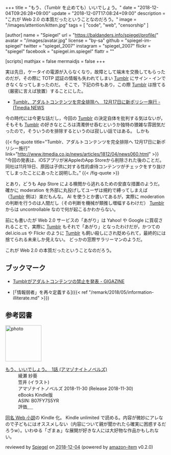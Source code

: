 +++
title = "もう、（Tumblr を止めても）いいでしょう。"
date = "2018-12-04T09:26:28+09:00"
update = "2018-12-07T17:08:24+09:00"
description = "これが Web 2.0 の本質だったということなのだろう。"
image = "/images/attention/kitten.jpg"
tags = [ "code", "web", "censorship" ]

[author]
  name      = "Spiegel"
  url       = "https://baldanders.info/spiegel/profile/"
  avatar    = "/images/avatar.jpg"
  license   = "by-sa"
  github    = "spiegel-im-spiegel"
  twitter   = "spiegel_2007"
  instagram = "spiegel_2007"
  flickr    = "spiegel"
  facebook  = "spiegel.im.spiegel"
  flattr    = ""

[scripts]
  mathjax = false
  mermaidjs = false
+++

実は先日，ケータイの電源が入らなくなり，故障として端末を交換してもらったのだが，その際に TOTP 認証の情報も失われてしまい [Tumblr] にサイン・インできなくなってしまったのだ。
そこで，下記の件もあり，この際 [Tumblr] は捨てる（厳密に言えば放置）することにした。

- [Tumblr、アダルトコンテンツを完全排除へ　12月17日に新ポリシー施行 - ITmedia NEWS](http://www.itmedia.co.jp/news/articles/1812/04/news060.html)

今の時代には今更な話だし，今回の [Tumblr] の決定自体を批判する気はないが，そもそも [Tumblr] の好きなところは清濁併せ呑むというか独特の猥雑な雰囲気だったので，そういうのを排除するというのは寂しい話ではある。
しかも

{{< fig-quote title="Tumblr、アダルトコンテンツを完全排除へ 12月17日に新ポリシー施行" link="http://www.itmedia.co.jp/news/articles/1812/04/news060.html" >}}
<q>今回の発表は、iOSアプリが米AppleのApp Storeから削除された後のことだ。同社は11月19日、原因は子供に対する性的虐待コンテンツがチェックをすり抜けてしまったことにあったと説明した。</q>
{{< /fig-quote >}}

とあり，どうも App Store による検閲から逃れるための安直な措置のようだ。
確かに moderation を外部に丸投げしてユーザは規約で縛ってしまえば（[Tumblr] 側は）楽だもんな。
AI を使うとか書いてあるが，実際に moderation の判断を行うのは人間だし（その判断を機械が類推し増幅するわけだ） [Tumblr] からは uncontrollable なので何が起こるかわからない。

前にも書いたが Web 2.0 サービスの「あがり」は Yahoo! や Google に買収されることで，実際に [Tumblr] もそれで「あがり」となったわけだが，かつての del.icio.us や Flickr のように [Tumblr] も飼い殺しにされ貶められて，最終的には捨てられる未来しか見えない。
どっかの窓際サラリーマンのようだ。

これが Web 2.0 の本質だったということなのだろう。

## ブックマーク

- [Tumblrがアダルトコンテンツの禁止を発表 - GIGAZINE](https://gigazine.net/news/20181204-tumblr-adult-content-ban/)

- [「情報弱者」を再々定義する]({{< ref "/remark/2018/05/information-illiterate.md" >}})

[Tumblr]: https://www.tumblr.com/

## 参考図書

<div class="hreview">
  <div class="photo"><a class="item url" href="https://www.amazon.co.jp/%E3%82%82%E3%81%86%E3%80%81%E3%81%84%E3%81%84%E3%81%A7%E3%81%97%E3%82%87%E3%81%86%E3%80%82-1%E8%A9%B1-%E3%82%A2%E3%83%9E%E3%82%BE%E3%83%8A%E3%82%A4%E3%83%88%E3%83%8E%E3%83%99%E3%83%AB%E3%82%BA-%E7%B6%BE%E7%80%AC-%E7%B4%97%E8%91%B5-ebook/dp/B07FY7S5YR?SubscriptionId=AKIAJYVUJ3DMTLAECTHA&tag=baldandersinf-22&linkCode=xm2&camp=2025&creative=165953&creativeASIN=B07FY7S5YR"><img src="https://images-fe.ssl-images-amazon.com/images/I/519nUKtC2RL._SL160_.jpg" width="113" alt="photo"></a></div>
  <dl class="fn">
    <dt><a href="https://www.amazon.co.jp/%E3%82%82%E3%81%86%E3%80%81%E3%81%84%E3%81%84%E3%81%A7%E3%81%97%E3%82%87%E3%81%86%E3%80%82-1%E8%A9%B1-%E3%82%A2%E3%83%9E%E3%82%BE%E3%83%8A%E3%82%A4%E3%83%88%E3%83%8E%E3%83%99%E3%83%AB%E3%82%BA-%E7%B6%BE%E7%80%AC-%E7%B4%97%E8%91%B5-ebook/dp/B07FY7S5YR?SubscriptionId=AKIAJYVUJ3DMTLAECTHA&tag=baldandersinf-22&linkCode=xm2&camp=2025&creative=165953&creativeASIN=B07FY7S5YR">もう、いいでしょう。　1話 (アマゾナイトノベルズ)</a></dt>
	<dd>綾瀬 紗葵</dd>
	<dd>笠井 (イラスト)</dd>
    <dd>アマゾナイトノベルズ 2018-11-30 (Release 2018-11-30)</dd>
    <dd>eBooks Kindle版</dd>
    <dd>ASIN: B07FY7S5YR</dd>
    <dd>評価<abbr class="rating fa-sm" title="4">&nbsp;<i class="fas fa-star"></i>&nbsp;<i class="fas fa-star"></i>&nbsp;<i class="fas fa-star"></i>&nbsp;<i class="fas fa-star"></i>&nbsp;<i class="far fa-star"></i></abbr></dd>
  </dl>
  <p class="description"><a href="https://ncode.syosetu.com/n4435dj/">同名 Web 小説</a>の Kindle 化。 Kindle unlimited で読める。内容が微妙にアレなので子どもにはオススメしない（内容について親が聞かれたら確実に困惑するだろうw）。いわゆる「ざまぁ」な展開が好きな人には大好物な作品かもしれない。</p>
  <p class="powered-by" >reviewed by <a href='#maker' class='reviewer'>Spiegel</a> on <abbr class="dtreviewed" title="2018-12-04">2018-12-04</abbr> (powered by <a href="https://github.com/spiegel-im-spiegel/amazon-item" >amazon-item</a> v0.2.0)</p>
</div>

